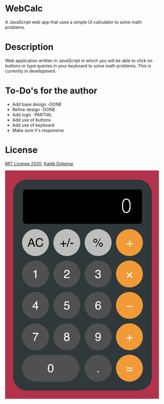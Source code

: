 # WebCalc

A JavaScript web app that uses a simple UI calculator to solve math problems.

# Description

Web application written in JavaScript in which you will be able to click on buttons or type queries in your keyboard to solve math problems. This is currently in development.

# To-Do's for the author

- Add base design -DONE
- Refine design -DONE
- Add logic -PARTIAL
- Add use of buttons
- Add use of keyboard
- Make sure it's responsive

# License

[MIT License 2020](https://mit-license.org), [Kaleb Dykema](https://github.com/KalebDykemal).

![webcalc_screenshot](https://github.com/KalebDykema/WebCalc/blob/master/WebCalc.png)